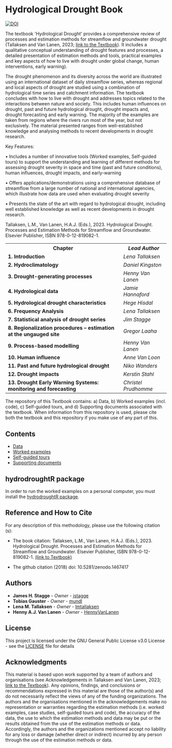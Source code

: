 # Hydrological Drought Book

[![DOI](https://zenodo.org/badge/DOI/10.5281/zenodo.146.svg)](https://doi.org/10.5281/zenodo.146)

The textbook 'Hydrological Drought' provides a comprehensive review of processes and estimation methods for streamflow and groundwater drought (Tallaksen and Van Lanen, 2023; [link to the Textbook](https://github.com/HydroDrought/hydrodroughtBook/tree/master/Standard_promotion_material_Textbook_Hydrological_Drought_2nd_Ed._Final_26Oct2023.pdf)). It includes a qualitative conceptual understanding of drought features and processes, a detailed presentation of estimation methods and tools, practical examples and key aspects of how to live with drought under global change, human interventions, early warning).

The drought phenomenon and its diversity across the world are illustrated using an international dataset of daily streamflow series, whereas regional and local aspects of drought are studied using a combination of hydrological time series and catchment information. The textbook concludes with how to live with drought and addresses topics related to the interactions between nature and society. This includes human influences on drought, past and future hydrological drought, drought impacts and, drought forecasting and early warning. The majority of the examples are taken from regions where the rivers run most of the year, but not exclusively. The material presented ranges from well-established knowledge and analysing methods to recent developments in drought research.

Key Features:

•	Includes a number of innovative tools (Worked examples, Self-guided tours) to support the understanding and learning of different methods for assessing drought severity in space and time (past and future conditions), human influences, drought impacts, and early-warning

•	Offers applications/demonstrations using a comprehensive database of streamflow from a large number of national and international agencies, which  illustrate how data are used when evaluating drought severity

•	Presents the state of the art with regard to hydrological drought, including well established knowledge as well as recent developments in drought research.

Tallaksen, L.M., Van Lanen, H.A.J. (Eds.), 2023. Hydrological Drought. Processes and Estimation Methods for Streamflow and Groundwater. Elsevier Publisher, ISBN 978-0-12-819082-1.

<table>
  <tr>
    <th> <b>Chapter</b> </td>
    <th> <i>Lead Author</i> </td>
  </tr>
  <tr>
    <td> <b> 1. Introduction</b> </td>
    <td> <i>Lena Tallaksen</i> </td>
  </tr>
  <tr>
    <td> <b> 2. Hydroclimatology</b> </td>
    <td> <i>Daniel Kingston</i> </td>
  </tr>
  <tr>
    <td> <b> 3. Drought-generating processes</b> </td>
    <td> <i>Henny Van Lanen</i> </td>
  </tr>
  <tr>
    <td> <b> 4. Hydrological data</b> </td>
    <td> <i>Jamie Hannaford</i> </td>
  </tr>
   <tr>
    <td> <b> 5. Hydrological drought characteristics</b> </td>
    <td> <i>Hege Hisdal</i> </td>
  </tr>
  <tr>
    <td> <b> 6. Frequency Analysis</b> </td>
    <td> <i>Lena Tallaksen</i> </td>
  </tr>
   <tr>
    <td> <b> 7. Statistical analysis of drought series</b> </td>
    <td> <i>Jim Stagge</i> </td>
  </tr>
   <tr>
    <td> <b> 8. Regionalization procedures – estimation at the ungauged site</b> </td>
    <td> <i>Gregor Laaha</i> </td>
  </tr>
  <tr>
    <td> <b> 9. Process-based modelling</b> </td>
    <td> <i>Henny Van Lanen</i> </td>
  </tr>
  <tr>
    <td> <b> 10. Human influence</b> </td>
    <td> <i>Anne Van Loon</i> </td>
  </tr>
  <tr>
    <td> <b> 11. Past and future hydrological drought</b> </td>
    <td> <i>Niko Wanders</i> </td>
  </tr>
  <tr>
    <td> <b> 12. Drought impacts</b> </td>
    <td> <i>Kerstin Stahl</i> </td>
  </tr>
   <tr>
    <td> <b> 13. Drought Early Warning Systems: monitoring and forecasting</b> </td>
    <td> <i>Christel Prudhomme</i> </td>
  </tr>
  <tr>
  </table>

The repository of this Textbook contains: a) Data, b) Worked examples (incl. code), c) Self-guided tours, and d) Supporting documents associated with the textbook. When information from this repository is used, please cite both the textbook and this repository if you make use of any part of this.

## Contents

* [Data](https://github.com/HydroDrought/hydrodroughtBook/tree/master/data)
* [Worked examples](https://github.com/HydroDrought/hydrodroughtBook/tree/master/worked_examples)
* [Self-guided tours](https://github.com/HydroDrought/hydrodroughtBook/tree/master/self-guided_tours)
* [Supporting documents](https://github.com/HydroDrought/hydrodroughtBook/tree/master/support_docs)

## hydrodroughtR package
In order to run the worked examples on a personal computer, you must install the [hydrodroughtR package](https://github.com/HydroDrought/hydrodroughtR). 

## Reference and How to Cite

For any description of this methodology, please use the following citation (s):

* The book citation: Tallaksen, L.M., Van Lanen, H.A.J. (Eds.), 2023. Hydrological Drought. Processes and Estimation Methods for Streamflow and Groundwater. Elsevier Publisher, ISBN 978-0-12-819082-1. [(link to Textbook)](https://github.com/jstagge/reproduc_hyd/blob/master/assets/stagge_et_al_reproducibility_preprint.pdf)

* The github citation (2018)  doi: 10.5281/zenodo.1467417


## Authors

* **James H. Stagge** - *Owner* - [jstagge](https://github.com/jstagge)
* **Tobias Gauster** - *Owner* - [mundl](https://github.com/mundl)
* **Lena M. Tallaksen** - *Owner* - [lmtallaksen](https://github.com/lmtallaksen)
* **Henny A.J. Van Lanen** - *Owner* - [HennyVanLanen](https://github.com/HennyVanLanen)


## License
This project is licensed under the GNU General Public License v3.0 License - see the [LICENSE](LICENSE) file for details


## Acknowledgments   
This material is based upon work supported by a team of authors and organisations (see Acknowledgements in Tallaksen and Van Lanen, 2023; [link to the Textbook](https://www.google.com)). Any opinions, findings, and conclusions or recommendations expressed in this material are those of the author(s) and do not necessarily reflect the views of any of the funding organizations. The authors and the organisations mentioned in the acknowledgements make no representation or warranties regarding the estimation methods (i.e. worked examples, case studies, self-guided tours and code), the accuracy of the data, the use to which the estimation methods and data may be put or the 
results obtained from the use of the estimation methods or data. Accordingly, the authors and the organizations mentioned accept no liability for any loss or damage (whether direct or indirect) incurred by any person through the use of the estimation methods or data.
